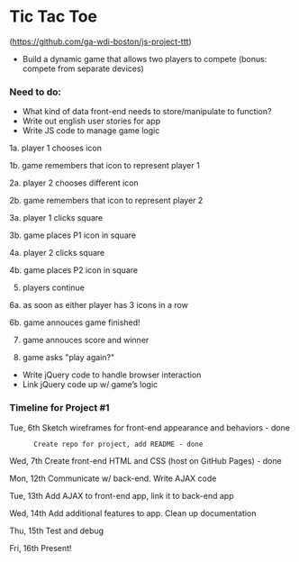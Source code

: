 # Tic Tac Toe

(https://github.com/ga-wdi-boston/js-project-ttt)

- Build a dynamic game that allows two players to compete (bonus: compete from separate devices)


### Need to do:

- What kind of data front-end needs to store/manipulate to function?
- Write out english user stories for app
- Write JS code to manage game logic


1a. player 1 chooses icon

1b. game remembers that icon to represent player 1

2a. player 2 chooses different icon

2b. game remembers that icon to represent player 2

3a. player 1 clicks square

3b. game places P1 icon in square

4a. player 2 clicks square

4b. game places P2 icon in square

5. players continue

6a. as soon as either player has 3 icons in a row

6b. game annouces game finished!

7. game annouces score and winner

8. game asks "play again?"


- Write jQuery code to handle browser interaction
- Link jQuery code up w/ game’s logic


### Timeline for Project #1

Tue, 6th  Sketch wireframes for front-end appearance and behaviors - done

          Create repo for project, add README - done

Wed, 7th  Create front-end HTML and CSS (host on GitHub Pages) - done


Mon, 12th Communicate w/ back-end.  Write AJAX code

Tue, 13th Add AJAX to front-end app, link it to back-end app

Wed, 14th Add additional features to app.  Clean up documentation

Thu, 15th Test and debug

Fri, 16th Present!
